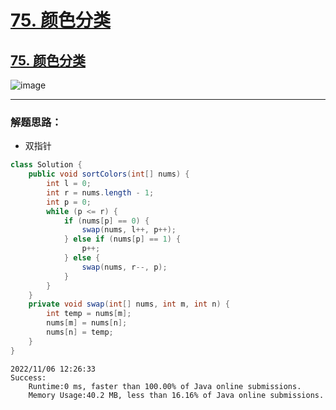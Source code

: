 # [75. 颜色分类](https://github.com/imtsingyun/LeetCode/issues/19)

## [75. 颜色分类](https://leetcode.cn/problems/sort-colors/)

![image](https://user-images.githubusercontent.com/56377217/200153967-871e79ba-953f-4145-9d04-637e807d1956.png)


---

### 解题思路：
- 双指针

```java
class Solution {
    public void sortColors(int[] nums) {
        int l = 0;
        int r = nums.length - 1;
        int p = 0;
        while (p <= r) {
            if (nums[p] == 0) {
                swap(nums, l++, p++);
            } else if (nums[p] == 1) {
                p++;
            } else {
                swap(nums, r--, p);
            }
        }
    }
    private void swap(int[] nums, int m, int n) {
        int temp = nums[m];
        nums[m] = nums[n];
        nums[n] = temp;
    }
}
```
```
2022/11/06 12:26:33	
Success:
	Runtime:0 ms, faster than 100.00% of Java online submissions.
	Memory Usage:40.2 MB, less than 16.16% of Java online submissions.
```
